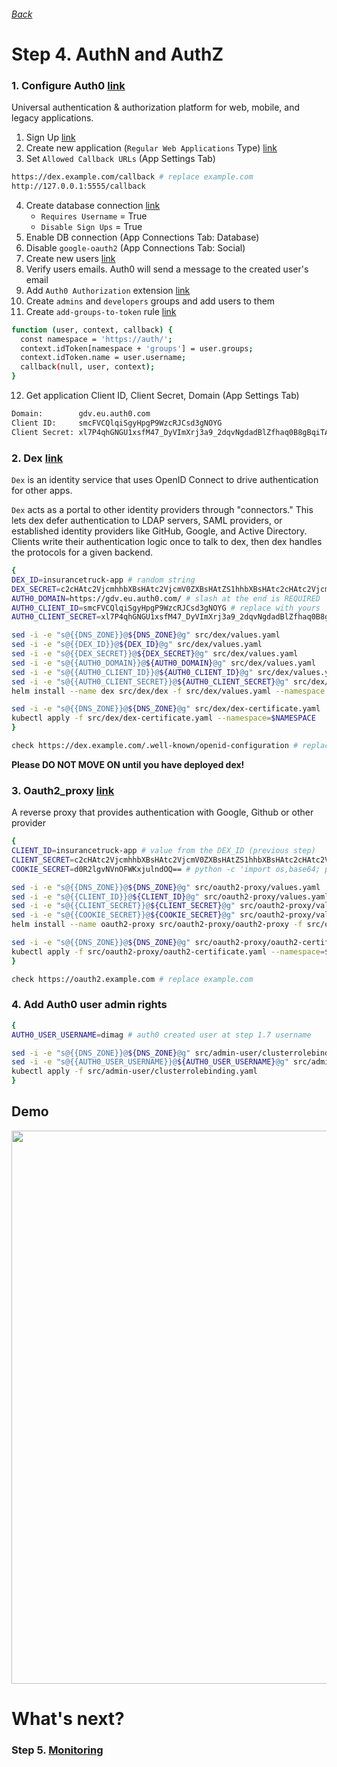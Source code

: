###### [Back](http://54.152.51.78:10080/ironjab/it-k8s/src/master/docs/step3.md)

# Step 4. AuthN and AuthZ

### 1. Configure Auth0 [link](https://auth0.com)
Universal authentication & authorization platform for web, mobile, and legacy applications.

1. Sign Up [link](https://auth0.com/signup?&signUpData=%7B%22category%22%3A%22button%22%7D)
2. Create new application (`Regular Web Applications` Type) [link](https://manage.auth0.com/#/applications)
3. Set `Allowed Callback URLs` (App Settings Tab)
  ```sh
  https://dex.example.com/callback # replace example.com
  http://127.0.0.1:5555/callback
  ```
4. Create database connection [link](https://manage.auth0.com/#/connections/database)
    * `Requires Username` = True
    * `Disable Sign Ups` = True
5. Enable DB connection (App Connections Tab: Database)
6. Disable `google-oauth2` (App Connections Tab: Social)
7. Create new users [link](https://manage.auth0.com/#/users)
8. Verify users emails. Auth0 will send a message to the created user's email
9. Add `Auth0 Authorization` extension [link](https://manage.auth0.com/#/extensions)
10. Create `admins` and `developers` groups and add users to them
11. Create `add-groups-to-token` rule [link](https://manage.auth0.com/#/rules)
  ```sh
  function (user, context, callback) {
    const namespace = 'https://auth/';
    context.idToken[namespace + 'groups'] = user.groups;
    context.idToken.name = user.username;
    callback(null, user, context);
  }
  ```
12. Get application Client ID, Client Secret, Domain (App Settings Tab)

```sh
Domain:        gdv.eu.auth0.com
Client ID:     smcFVCQlqiSgyHpgP9WzcRJCsd3gNOYG
Client Secret: xl7P4qhGNGU1xsfM47_DyVImXrj3a9_2dqvNgdadBlZfhaq0B8gBqiTAAMA68qiu
```

### 2. Dex [link](https://github.com/coreos/dex)
`Dex` is an identity service that uses OpenID Connect to drive authentication for other apps.

`Dex` acts as a portal to other identity providers through "connectors." This lets dex defer authentication to LDAP servers, SAML providers, or established identity providers like GitHub, Google, and Active Directory. Clients write their authentication logic once to talk to dex, then dex handles the protocols for a given backend.

```sh
{
DEX_ID=insurancetruck-app # random string
DEX_SECRET=c2cHAtc2VjcmhhbXBsHAtc2VjcmV0ZXBsHAtZS1hhbXBsHAtc2cHAtc2VjcmV0 # random string
AUTH0_DOMAIN=https://gdv.eu.auth0.com/ # slash at the end is REQUIRED
AUTH0_CLIENT_ID=smcFVCQlqiSgyHpgP9WzcRJCsd3gNOYG # replace with yours
AUTH0_CLIENT_SECRET=xl7P4qhGNGU1xsfM47_DyVImXrj3a9_2dqvNgdadBlZfhaq0B8gBqiTAAMA68qiu # replace with yours

sed -i -e "s@{{DNS_ZONE}}@${DNS_ZONE}@g" src/dex/values.yaml
sed -i -e "s@{{DEX_ID}}@${DEX_ID}@g" src/dex/values.yaml
sed -i -e "s@{{DEX_SECRET}}@${DEX_SECRET}@g" src/dex/values.yaml
sed -i -e "s@{{AUTH0_DOMAIN}}@${AUTH0_DOMAIN}@g" src/dex/values.yaml
sed -i -e "s@{{AUTH0_CLIENT_ID}}@${AUTH0_CLIENT_ID}@g" src/dex/values.yaml
sed -i -e "s@{{AUTH0_CLIENT_SECRET}}@${AUTH0_CLIENT_SECRET}@g" src/dex/values.yaml
helm install --name dex src/dex/dex -f src/dex/values.yaml --namespace $NAMESPACE

sed -i -e "s@{{DNS_ZONE}}@${DNS_ZONE}@g" src/dex/dex-certificate.yaml
kubectl apply -f src/dex/dex-certificate.yaml --namespace=$NAMESPACE
}

check https://dex.example.com/.well-known/openid-configuration # replace example.com
```

**Please DO NOT MOVE ON until you have deployed dex!**

### 3. Oauth2_proxy [link](https://github.com/bitly/oauth2_proxy)
A reverse proxy that provides authentication with Google, Github or other provider

```sh
{
CLIENT_ID=insurancetruck-app # value from the DEX_ID (previous step)
CLIENT_SECRET=c2cHAtc2VjcmhhbXBsHAtc2VjcmV0ZXBsHAtZS1hhbXBsHAtc2cHAtc2VjcmV0 # value from the DEX_SECRET (previous step)
COOKIE_SECRET=d0R2lgvNVnOFWKxjulndOQ== # python -c 'import os,base64; print base64.b64encode(os.urandom(16))'

sed -i -e "s@{{DNS_ZONE}}@${DNS_ZONE}@g" src/oauth2-proxy/values.yaml
sed -i -e "s@{{CLIENT_ID}}@${CLIENT_ID}@g" src/oauth2-proxy/values.yaml
sed -i -e "s@{{CLIENT_SECRET}}@${CLIENT_SECRET}@g" src/oauth2-proxy/values.yaml
sed -i -e "s@{{COOKIE_SECRET}}@${COOKIE_SECRET}@g" src/oauth2-proxy/values.yaml
helm install --name oauth2-proxy src/oauth2-proxy/oauth2-proxy -f src/oauth2-proxy/values.yaml --namespace $NAMESPACE

sed -i -e "s@{{DNS_ZONE}}@${DNS_ZONE}@g" src/oauth2-proxy/oauth2-certificate.yaml
kubectl apply -f src/oauth2-proxy/oauth2-certificate.yaml --namespace=$NAMESPACE
}

check https://oauth2.example.com # replace example.com
```

### 4. Add Auth0 user admin rights
```sh
{
AUTH0_USER_USERNAME=dimag # auth0 created user at step 1.7 username

sed -i -e "s@{{DNS_ZONE}}@${DNS_ZONE}@g" src/admin-user/clusterrolebinding.yaml
sed -i -e "s@{{AUTH0_USER_USERNAME}}@${AUTH0_USER_USERNAME}@g" src/admin-user/clusterrolebinding.yaml
kubectl apply -f src/admin-user/clusterrolebinding.yaml
}
```

## Demo

<p align="center">
  <a target="_blank" href="https://asciinema.org/a/197034">
  <img src="https://asciinema.org/a/197034.png" width="885"></image>
  </a>
</p>

# What's next?

### Step 5. [Monitoring](http://54.152.51.78:10080/ironjab/it-k8s/src/master/docs/step5.md)